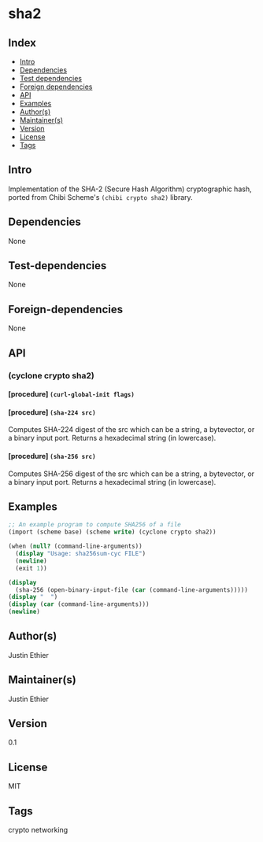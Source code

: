 # sha2

## Index 
- [Intro](#Intro)
- [Dependencies](#Dependencies)
- [Test dependencies](#Test-dependencies)
- [Foreign dependencies](#Foreign-dependencies)
- [API](#API)
- [Examples](#Examples)
- [Author(s)](#Author(s))
- [Maintainer(s)](#Maintainer(s))
- [Version](#Version) 
- [License](#License) 
- [Tags](#Tags) 

## Intro 
Implementation of the SHA-2 (Secure Hash Algorithm) cryptographic hash, ported from Chibi Scheme's `(chibi crypto sha2)` library.

## Dependencies 
None

## Test-dependencies 
None

## Foreign-dependencies 
None

## API 

### (cyclone crypto sha2)

#### [procedure]   `(curl-global-init flags)`

#### [procedure]   `(sha-224 src)`

Computes SHA-224 digest of the src which can be a string, a bytevector, or a binary input port. Returns a hexadecimal string (in lowercase).

#### [procedure]   `(sha-256 src)`

Computes SHA-256 digest of the src which can be a string, a bytevector, or a binary input port. Returns a hexadecimal string (in lowercase).


## Examples
```scheme
;; An example program to compute SHA256 of a file
(import (scheme base) (scheme write) (cyclone crypto sha2))

(when (null? (command-line-arguments))
  (display "Usage: sha256sum-cyc FILE")
  (newline)
  (exit 1))

(display
  (sha-256 (open-binary-input-file (car (command-line-arguments)))))
(display "  ")
(display (car (command-line-arguments)))
(newline)
```

## Author(s)
Justin Ethier

## Maintainer(s) 
Justin Ethier

## Version 
0.1

## License 
MIT

## Tags 
crypto networking

